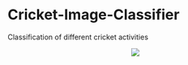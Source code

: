 # Cricket-Image-Classifier

Classification of different cricket activities

<p align="center"> 
    <a href="https://youtu.be/Y7N0zB15t40" target="_blank">
    <img src="http://img.youtube.com/vi/Y7N0zB15t40/0.jpg"></img>
  </a>
</p>